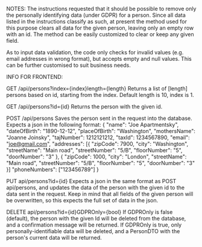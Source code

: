 NOTES:
The instructions requested that it should be possible to remove only the personally identifying data (under GDPR) for a person. Since all data listed in the instructions classify as such, at present the method used for this purpose clears all data for the given person, leaving only an empty row with an id. The method can be easily customized to clear or keep any given field.

As to input data validation, the code only checks for invalid values (e.g. email addresses in wrong format), but accepts empty and null values. This can be further customised to suit business needs.

INFO FOR FRONTEND:

GET /api/persons?index={index}length={length}
    Returns a list of [length] persons based on id, starting from the index.
    Default length is 10, index is 1.

GET /api/persons?id={id}
    Returns the person with the given id.

POST /api/persons
    Saves the person sent in the request into the database. Expects a json in the following format:
        {
            "name": "Joe Apartmentsky",
            "dateOfBirth": "1890-12-12",
            "placeOfBirth": "Washington",
            "mothersName": "Joanne Joinsky",
            "tajNumber": 1212121212,
            "taxId": 1234567890,
            "email": "joe@gmail.com",
            "addresses": [{
                "zipCode": 7900,
                "city": "Washington",
                "streetName": "Main road",
                "streetNumber": "5/B",
                "floorNumber": "5",
                "doorNumber": "3"
                },
                {
                "zipCode": 1000,
                "city": "London",
                "streetName": "Main road",
                "streetNumber": "5/B",
                "floorNumber": "5",
                "doorNumber": "3"
            }]
            "phoneNumbers": ["123456789"]
        }

PUT api/persons?id={id}
    Expects a json in the same format as POST api/persons, and updates the data of the person with the given id to the data sent in the request. Keep in mind that all fields of the given person will be overwritten, so this expects the full set of data in the json.

DELETE api/persons?id={id}GDPROnly={bool}
    If GDPROnly is false (default), the person with the given Id will be deleted from the database, and a confirmation message will be returned.
    If GDPROnly is true, only personally-identifiable data will be deleted, and a PersonDTO with the person's current data will be returned.